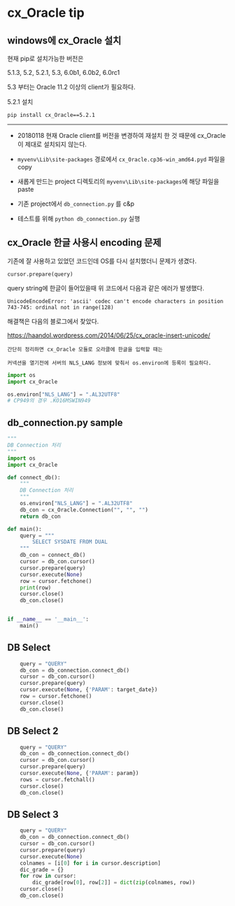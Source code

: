 # cx_Oracle tip

## windows에 cx_Oracle 설치

현재 pip로 설치가능한 버전은

5.1.3, 5.2, 5.2.1, 5.3, 6.0b1, 6.0b2, 6.0rc1

5.3 부터는 Oracle 11.2 이상의 client가 필요하다.

5.2.1 설치

`pip install cx_Oracle==5.2.1`

----

* 20180118 현재 Oracle client를 버전을 변경하여 재설치 한 것 때문에 cx_Oracle이 제대로 설치되지 않는다.

* `myvenv\Lib\site-packages` 경로에서 `cx_Oracle.cp36-win_amd64.pyd` 파일을 copy

* 새롭게 만드는 project 디렉토리의 `myvenv\Lib\site-packages`에 해당 파일을 paste

* 기존 project에서 `db_connection.py` 를 c&p

* 테스트를 위해 `python db_connection.py` 실행

## cx_Oracle 한글 사용시 encoding 문제

기존에 잘 사용하고 있었던 코드인데 OS를 다시 설치했더니 문제가 생겼다.

```
cursor.prepare(query)  
```

query string에 한글이 들어있을때 위 코드에서 다음과 같은 에러가 발생했다.

`UnicodeEncodeError: 'ascii' codec can't encode characters in position 743-745: ordinal not in range(128)`

해결책은 다음의 블로그에서 찾았다.

https://haandol.wordpress.com/2014/06/25/cx_oracle-insert-unicode/

```
간단히 정리하면 cx_Oracle 모듈로 오라클에 한글을 입력할 때는

커넥션을 열기전에 서버의 NLS_LANG 정보에 맞춰서 os.environ에 등록이 필요하다.
```

```py
import os
import cx_Oracle

os.environ["NLS_LANG"] = ".AL32UTF8"
# CP949의 경우 .KO16MSWIN949
```

## db_connection.py sample

```py
"""
DB Connection 처리
"""
import os
import cx_Oracle

def connect_db():
    """
    DB Connection 처리
    """
    os.environ["NLS_LANG"] = ".AL32UTF8"
    db_con = cx_Oracle.Connection("", "", "")
    return db_con

def main():
    query = """
        SELECT SYSDATE FROM DUAL
    """
    db_con = connect_db()
    cursor = db_con.cursor()
    cursor.prepare(query)
    cursor.execute(None)
    row = cursor.fetchone()
    print(row)
    cursor.close()
    db_con.close() 


if __name__ == '__main__':
    main()
```

## DB Select

```py
    query = "QUERY"
    db_con = db_connection.connect_db()
    cursor = db_con.cursor()
    cursor.prepare(query)
    cursor.execute(None, {'PARAM': target_date})
    row = cursor.fetchone()
    cursor.close()
    db_con.close()
```

## DB Select 2

```py
    query = "QUERY"
    db_con = db_connection.connect_db()
    cursor = db_con.cursor()
    cursor.prepare(query)
    cursor.execute(None, {'PARAM': param})
    rows = cursor.fetchall()
    cursor.close()
    db_con.close()
```

## DB Select 3

```py
    query = "QUERY"
    db_con = db_connection.connect_db()
    cursor = db_con.cursor()
    cursor.prepare(query)
    cursor.execute(None)
    colnames = [i[0] for i in cursor.description]
    dic_grade = {}
    for row in cursor:
        dic_grade[row[0], row[2]] = dict(zip(colnames, row))
    cursor.close()
    db_con.close()
```